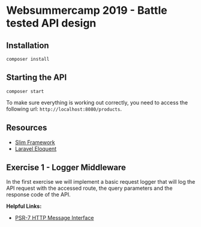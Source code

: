 # Websummercamp 2019 - Battle tested API design

## Installation

```
composer install
```

## Starting the API

```
composer start
```

To make sure everything is working out correctly, you need to access the following url: `http://localhost:8080/products`.

## Resources

* [Slim Framework](https://www.slimframework.com/docs/v4/)
* [Laravel Eloquent](https://laravel.com/docs/5.8/eloquent)

## Exercise 1 - Logger Middleware

In the first exercise we will implement a basic request logger that will log the API request with the accessed route, the query parameters and the response code of the API.

**Helpful Links:**
* [PSR-7 HTTP Message Interface](https://www.php-fig.org/psr/psr-7/)